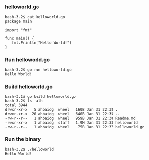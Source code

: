 ### helloworld.go
~~~~
bash-3.2$ cat helloworld.go 
package main

import "fmt"

func main() {
   fmt.Println("Hello World!")
}
~~~~

### Run helloworld.go
~~~~
bash-3.2$ go run helloworld.go 
Hello World!
~~~~

### Build helloworld.go
~~~~
bash-3.2$ go build helloworld.go 
bash-3.2$ ls -alh
total 3944
drwxr-xr-x   5 ahbaidg  wheel   160B Jan 31 22:38 .
drwxr-xr-x  20 ahbaidg  wheel   640B Jan 31 22:35 ..
-rw-r--r--   1 ahbaidg  wheel   959B Jan 31 22:38 Readme.md
-rwxr-xr-x   1 ahbaidg  staff   1.9M Jan 31 22:38 helloworld
-rw-r--r--   1 ahbaidg  wheel    75B Jan 31 22:37 helloworld.go
~~~~

### Run the binary
~~~~
bash-3.2$ ./helloworld 
Hello World!
~~~~
